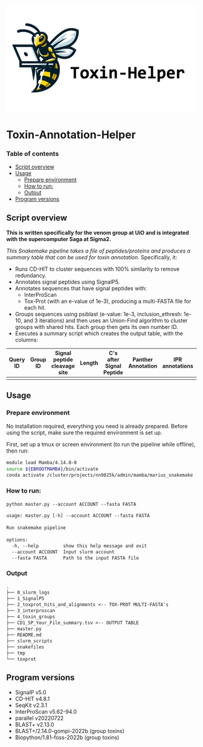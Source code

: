 ![Alt text](logo_wasp.png)

# Toxin-Annotation-Helper <!-- omit in toc -->

### Table of contents <!-- omit in toc -->
- [Script overview](#script-overview)
- [Usage](#usage)
  - [Prepare environment](#prepare-environment)
  - [How to run:](#how-to-run)
  - [Output](#output)
- [Program versions](#program-versions)



## Script overview

**This is written specifically for the venom group at UiO and is integrated with the supercomputer Saga at Sigma2.**

*This Snakemake pipeline takes a file of peptides/proteins and produces a summary table that can be used for toxin annotation.* Specifically, it:

- Runs CD-HIT to cluster sequences with 100% similarity to remove redundancy.
- Annotates signal peptides using SignalP5.
- Annotates sequences that have signal peptides with:
  - InterProScan
  - Tox-Prot (with an e-value of 1e-3), producing a multi-FASTA file for each hit.
- Groups sequences using psiblast (e-value: 1e-3, inclusion_ethresh: 1e-10, and 3 iterations) and then uses an Union-Find algorithm to cluster groups with shared hits. Each group then gets its own number ID.
- Executes a summary script which creates the output table, with the columns:


| Query ID | Group ID | Signal peptide cleavage site | Length | C's after Signal Peptide | Panther Annotation | IPR annotations | Best Tox-Prot Hit |
|:---:|:---:|:---:|:---:|:---:|:---:|:---:|:---:|
|||||||||


## Usage

### Prepare environment

No installation required, everything you need is already prepared. Before using the script, make sure the required environment is set up.

First, set up a tmux or screen environment (to run the pipeline while offline), then run:

```bash
module load Mamba/4.14.0-0
source ${EBROOTMAMBA}/bin/activate
conda activate /cluster/projects/nn9825k/admin/mamba/marius_snakemake
```

### How to run:

```{bash}
python master.py --account ACCOUNT --fasta FASTA
```

```{bash}
usage: master.py [-h] --account ACCOUNT --fasta FASTA

Run snakemake pipeline

options:
  -h, --help         show this help message and exit
  --account ACCOUNT  Input slurm account
  --fasta FASTA      Path to the input FASTA file
```

### Output

```{bash}
.
├── 0_slurm_logs
├── 1_SignalP5
├── 2_toxprot_hits_and_alignments <-- TOX-PROT MULTI-FASTA's
├── 3_interproscan
├── 4_toxin_groups
├── CD1_SP_Your_File_summary.tsv <-- OUTPUT TABLE
├── master.py
├── README.md
├── slurm_scripts
├── snakefiles
├── tmp
└── toxprot
```

## Program versions
- SignalP v5.0
- CD-HIT v4.8.1
- SeqKit v2.3.1
- InterProScan v5.62-94.0
- parallel v20220722
- BLAST+ v2.13.0
- BLAST+/2.14.0-gompi-2022b (group toxins)
- Biopython/1.81-foss-2022b (group toxins)
